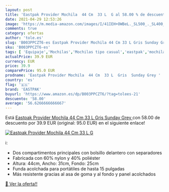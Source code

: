 ```yaml
---
layout: post
title: 'Eastpak Provider Mochila  44 Cm  33 L  G al 58.00 % de descuento'
date: 2021-04-29 12:53:26
image: 'https://m.media-amazon.com/images/I/41IEH+OWBeL._SL500_._SL400_.jpg'
comments: true
category: ofertas
author: 'tole.es'
slug: 'B003PPCZT6-es Eastpak Provider Mochila 44 Cm 33 L Gris Sunday Grey'
sku: 'B003PPCZT6-es'
tags: [ 'Equipaje','Mochilas','Mochilas tipo casual','eastpak','mochila', ]
actualPrice: 39.9 EUR
currency: EUR
price: 39.9
comparePrice: 95.0 EUR
prodname: 'Eastpak Provider Mochila  44 Cm  33 L  Gris  Sunday Grey '
country: 'es'
flag: '🇪🇸'
brand: 'EASTPAK'
buyurl: 'https://www.amazon.es/dp/B003PPCZT6/?tag=tolees-21'
descuento: '58.00'
average: '56.6266666666667'
---
```


Está [Eastpak Provider Mochila  44 Cm  33 L  Gris  Sunday Grey ](https://www.amazon.es/dp/B003PPCZT6/?tag=tolees-21) con 58.00 de descuento por 39.9 EUR (original: 95.0 EUR) en el siguiente enlace!

[![Eastpak Provider Mochila  44 Cm  33 L  G](https://m.media-amazon.com/images/I/41IEH+OWBeL._SL500_._SL400_.jpg)](https://www.amazon.es/dp/B003PPCZT6/?tag=tolees-21)

ℹ️:

- Dos compartimentos principales con bolsillo delantero con separadores
- Fabricada con 60% nylon y 40% poliéster
- Altura: 44cm, Ancho: 31cm, Fondo: 25cm
- Funda acolchada para portátiles de hasta 15 pulgadas
- Más resistente gracias al asa de goma y al fondo y panel acolchados

[🛒 Ver la oferta!!](https://www.amazon.es/dp/B003PPCZT6/?tag=tolees-21)

